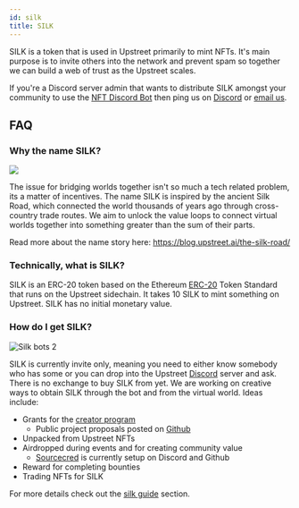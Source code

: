 ```yaml
---
id: silk
title: SILK
---
```


SILK is a token that is used in Upstreet primarily to mint NFTs. It's main purpose is to invite others into the network and prevent spam so together we can build a web of trust as the Upstreet scales.

If you're a Discord server admin that wants to distribute SILK amongst your community to use the [NFT Discord Bot](https://upstreet.ai/discordbot) then ping us on [Discord](https://discord.gg/3byWubumSa) or [email us](mailto:hello@upstreet.ai).

## FAQ

### Why the name SILK?

![](/img/silkroad.jpg)

The issue for bridging worlds together isn't so much a tech related problem, its a matter of incentives. The name SILK is inspired by the ancient Silk Road, which connected the world thousands of years ago through cross-country trade routes. We aim to unlock the value loops to connect virtual worlds together into something greater than the sum of their parts.

Read more about the name story here: https://blog.upstreet.ai/the-silk-road/

### Technically, what is SILK?

SILK is an ERC-20 token based on the Ethereum [ERC-20](https://eips.ethereum.org/EIPS/eip-20) Token Standard that runs on the Upstreet sidechain. It takes 10 SILK to mint something on Upstreet. SILK has no initial monetary value.

### How do I get SILK?

![Silk bots 2](/img/silkbots2.jpg)

SILK is currently invite only, meaning you need to either know somebody who has some or you can drop into the Upstreet [Discord](https://discord.gg/VyneJY7) server and ask. There is no exchange to buy SILK from yet. We are working on creative ways to obtain SILK through the bot and from the virtual world. Ideas include:

- Grants for the [creator program](https://utc9pqk8vl1.typeform.com/to/rZp09YYu)
  - Public project proposals posted on [Github](https://github.com/upstreetai/street-assets/issues)
- Unpacked from Upstreet NFTs
- Airdropped during events and for creating community value
  - [Sourcecred](https://sourcecred.io/) is currently setup on Discord and Github
- Reward for completing bounties
- Trading NFTs for SILK

For more details check out the [silk guide](../market/silk-guide) section.
